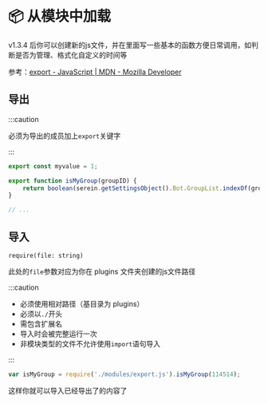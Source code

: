 # 📦 从模块中加载

v1.3.4 后你可以创建新的js文件，并在里面写一些基本的函数方便日常调用，如判断是否为管理、格式化自定义的时间等

参考：[export - JavaScript | MDN - Mozilla Developer](https://developer.mozilla.org/zh-CN/docs/Web/JavaScript/Reference/Statements/export)

## 导出

:::caution

必须为导出的成员加上`export`关键字

:::

```js title="modules/export.js"
export const myvalue = 1;

export function isMyGroup(groupID) {
    return boolean(serein.getSettingsObject().Bot.GroupList.indexOf(groupID) + 1);
}

// ...
```

## 导入

`require(file: string)`

此处的`file`参数对应为你在 plugins 文件夹创建的js文件路径

:::caution

- 必须使用相对路径（基目录为 plugins）
- 必须以`./`开头
- 需包含扩展名
- 导入时会被完整运行一次
- 非模块类型的文件不允许使用`import`语句导入

:::

```js title="eg.js"
var isMyGroup = require('./modules/export.js').isMyGroup(114514);
```

这样你就可以导入已经导出了的内容了
